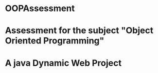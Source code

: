 # OOPAssessment
# Assessment for the subject "Object Oriented Programming"
# A java Dynamic Web Project
